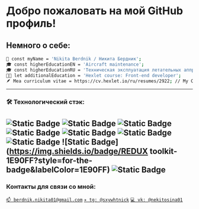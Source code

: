 # Добро пожаловать на мой GitHub профиль! #
## Немного о себе:
```bash
👱 const myName = 'Nikita Berdnik / Никита Бердник';
🎓 const higherEducationEN = 'Aircraft maintenance';
🎓 const higherEducationRU = 'Техническая эксплуатация летательных аппратов и двигателей';
👨‍💻 let additionalEducation = 'Hexlet course: Front-end developer';
🪶 Mea сurriculum vitae = https://cv.hexlet.io/ru/resumes/2922; // My CV
```

---
### 🛠️ Технологический стэк:
![Static Badge](https://img.shields.io/badge/JavaScript-yellow?style=for-the-badge&logoColor=yellow) ![Static Badge](https://img.shields.io/badge/HTML5-940a21?style=for-the-badge&labelColor=940a21) ![Static Badge](https://img.shields.io/badge/CSS3-0091ff?style=for-the-badge&logoColor=00922f&labelColor=940a21&color=0091ff) ![Static Badge](https://img.shields.io/badge/GitHub%20Actions-4fa300?style=for-the-badge&logoColor=red) ![Static Badge](https://img.shields.io/badge/Unix%20Shell%20Scripting-4700a3?style=for-the-badge&logoColor=red)
 ![Static Badge](https://img.shields.io/badge/Unit-Testing-4100c4?style=for-the-badge&logoColor=red&labelColor=ff7070&color=662f5d) ![Static Badge](https://img.shields.io/badge/REACT-1E90FF?style=for-the-badge&labelColor=1E90FF) ![Static Badge](https://img.shields.io/badge/REDUX toolkit-1E90FF?style=for-the-badge&labelColor=1E90FF) ![Static Badge](https://img.shields.io/badge/TypeScript-1E90FF?style=for-the-badge&labelColor=1E90FF)
---
### Контакты для связи со мной:
[`📫 berdnik.nikita01@gmail.com`](mailto:berdnik.nikita01@gmail.com)  [`✈️ tg: @sxywhtnick`]((https://t.me/Sxywhtnick)) [`💻 vk: @nekitosina01`]((https://vk.com/nekitosina01)) 
